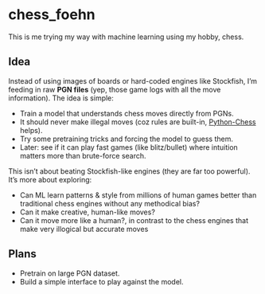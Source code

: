 # chess_foehn
This is me trying my way with machine learning using my hobby, chess.  

## Idea
Instead of using images of boards or hard-coded engines like Stockfish, I’m feeding in raw **PGN files** (yep, those game logs with all the move information). The idea is simple:  
- Train a model that understands chess moves directly from PGNs.  
- It should never make illegal moves (coz rules are built-in, [Python-Chess](https://python-chess.readthedocs.io/en/latest/) helps).  
- Try some pretraining tricks and forcing the model to guess them.  
- Later: see if it can play fast games (like blitz/bullet) where intuition matters more than brute-force search.  

This isn’t about beating Stockfish-like engines (they are far too powerful).  
It’s more about exploring:  
- Can ML learn patterns & style from millions of human games better than traditional chess engines without any methodical bias?  
- Can it make creative, human-like moves?
- Can it move more like a human?, in contrast to the chess engines that make very illogical but accurate moves  

## Plans
- Pretrain on large PGN dataset.  
- Build a simple interface to play against the model.